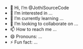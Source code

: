 - 👋 Hi, I’m @JothiSourceCode
- 👀 I’m interested in ...
- 🌱 I’m currently learning ...
- 💞️ I’m looking to collaborate on ...
- 📫 How to reach me ...
- 😄 Pronouns: ...
- ⚡ Fun fact: ...

<!---
JothiSourceCode/JothiSourceCode is a ✨ special ✨ repository because its `README.md` (this file) appears on your GitHub profile.
You can click the Preview link to take a look at your changes.
--->
